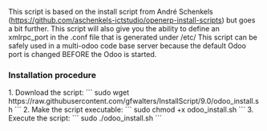 This script is based on the install script from André Schenkels (https://github.com/aschenkels-ictstudio/openerp-install-scripts)
but goes a bit further. This script will also give you the ability to define an xmlrpc_port in the .conf file that is generated under /etc/
This script can be safely used in a multi-odoo code base server because the default Odoo port is changed BEFORE the Odoo is started.

<h3>Installation procedure</h3>
1. Download the script:
```
sudo wget https://raw.githubusercontent.com/gfwalters/InstallScript/9.0/odoo_install.sh
```
2. Make the script executable:
```
sudo chmod +x odoo_install.sh
```
3. Execute the script:
```
sudo ./odoo_install.sh
```
